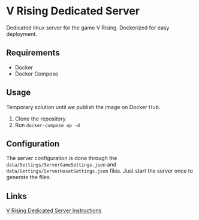 # V Rising Dedicated Server

Dedicated linux server for the game V Rising. Dockerized for easy deployment.

## Requirements

- Docker
- Docker Compose

## Usage

Temporary solution until we publish the image on Docker Hub.

1. Clone the repository
2. Run `docker-compose up -d`

## Configuration

The server configuration is done through the `data/Settings/ServerGameSettings.json` and `data/Settings/ServerHosetSettings.json` files. Just start the server once to generate the files. 

## Links

[V Rising Dedicated Server Instructions](https://github.com/StunlockStudios/vrising-dedicated-server-instructions)

